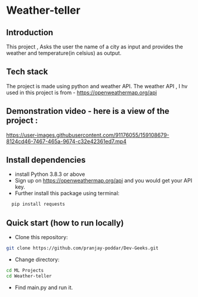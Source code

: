 # Weather-teller

## Introduction  
This project , Asks the user the name of a city as input and provides the weather and temperature(in celsius) as output.

## Tech stack 

The project is made using python and weather API.
The weather API , I hv used in this project is from - https://openweathermap.org/api

## Demonstration video - here is a view of the project :

https://user-images.githubusercontent.com/91176055/159108679-8124cd46-7467-465a-9674-c32e42361ed7.mp4


## Install dependencies
- install Python 3.8.3 or above
- Sign up on https://openweathermap.org/api and you would get your API key.
- Further install this package using terminal:

```bash
  pip install requests
```
## Quick start (how to run locally)

- Clone this repository:
```bash
git clone https://github.com/pranjay-poddar/Dev-Geeks.git
```
- Change directory:
```bash
cd ML Projects
cd Weather-teller
```
- Find main.py and run it.
